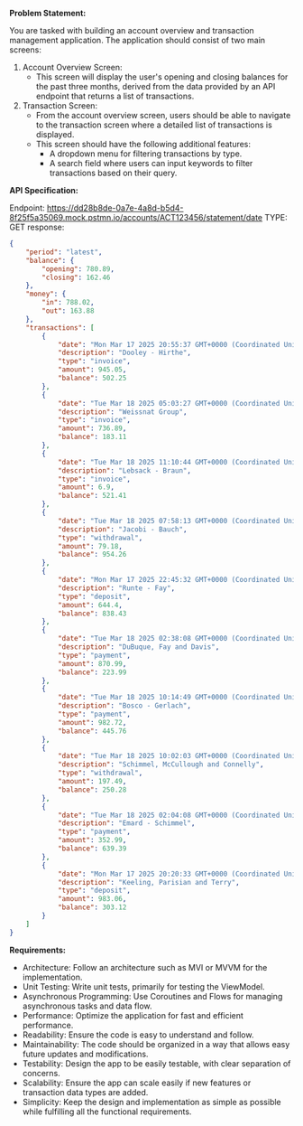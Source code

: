 
**Problem Statement:**

You are tasked with building an account overview and transaction management application. The application should consist of two main screens:
1. Account Overview Screen:
    * This screen will display the user's opening and closing balances for the past three months, derived from the data provided by an API endpoint that returns a list of transactions.
2. Transaction Screen:
    * From the account overview screen, users should be able to navigate to the transaction screen where a detailed list of transactions is displayed.
    * This screen should have the following additional features:
        * A dropdown menu for filtering transactions by type.
        * A search field where users can input keywords to filter transactions based on their query.


**API Specification:**

Endpoint: https://dd28b8de-0a7e-4a8d-b5d4-8f25f5a35069.mock.pstmn.io/accounts/ACT123456/statement/date
TYPE: GET
response: 

```json
{
    "period": "latest",
    "balance": {
        "opening": 780.89,
        "closing": 162.46
    },
    "money": {
        "in": 788.02,
        "out": 163.88
    },
    "transactions": [
        {
            "date": "Mon Mar 17 2025 20:55:37 GMT+0000 (Coordinated Universal Time)",
            "description": "Dooley - Hirthe",
            "type": "invoice",
            "amount": 945.05,
            "balance": 502.25
        },
        {
            "date": "Tue Mar 18 2025 05:03:27 GMT+0000 (Coordinated Universal Time)",
            "description": "Weissnat Group",
            "type": "invoice",
            "amount": 736.89,
            "balance": 183.11
        },
        {
            "date": "Tue Mar 18 2025 11:10:44 GMT+0000 (Coordinated Universal Time)",
            "description": "Lebsack - Braun",
            "type": "invoice",
            "amount": 6.9,
            "balance": 521.41
        },
        {
            "date": "Tue Mar 18 2025 07:58:13 GMT+0000 (Coordinated Universal Time)",
            "description": "Jacobi - Bauch",
            "type": "withdrawal",
            "amount": 79.18,
            "balance": 954.26
        },
        {
            "date": "Mon Mar 17 2025 22:45:32 GMT+0000 (Coordinated Universal Time)",
            "description": "Runte - Fay",
            "type": "deposit",
            "amount": 644.4,
            "balance": 838.43
        },
        {
            "date": "Tue Mar 18 2025 02:38:08 GMT+0000 (Coordinated Universal Time)",
            "description": "DuBuque, Fay and Davis",
            "type": "payment",
            "amount": 870.99,
            "balance": 223.99
        },
        {
            "date": "Tue Mar 18 2025 10:14:49 GMT+0000 (Coordinated Universal Time)",
            "description": "Bosco - Gerlach",
            "type": "payment",
            "amount": 982.72,
            "balance": 445.76
        },
        {
            "date": "Tue Mar 18 2025 10:02:03 GMT+0000 (Coordinated Universal Time)",
            "description": "Schimmel, McCullough and Connelly",
            "type": "withdrawal",
            "amount": 197.49,
            "balance": 250.28
        },
        {
            "date": "Tue Mar 18 2025 02:04:08 GMT+0000 (Coordinated Universal Time)",
            "description": "Emard - Schimmel",
            "type": "payment",
            "amount": 352.99,
            "balance": 639.39
        },
        {
            "date": "Mon Mar 17 2025 20:20:33 GMT+0000 (Coordinated Universal Time)",
            "description": "Keeling, Parisian and Terry",
            "type": "deposit",
            "amount": 983.06,
            "balance": 303.12
        }
    ]
}
```



**Requirements:**
* Architecture: Follow an architecture such as MVI or MVVM for the implementation.
* Unit Testing: Write unit tests, primarily for testing the ViewModel.
* Asynchronous Programming: Use Coroutines and Flows for managing asynchronous tasks and data flow.
* Performance: Optimize the application for fast and efficient performance.
* Readability: Ensure the code is easy to understand and follow.
* Maintainability: The code should be organized in a way that allows easy future updates and modifications.
* Testability: Design the app to be easily testable, with clear separation of concerns.
* Scalability: Ensure the app can scale easily if new features or transaction data types are added.
* Simplicity: Keep the design and implementation as simple as possible while fulfilling all the functional requirements.

